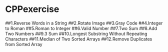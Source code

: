 # CPPexercise
##1.Reverse Words in a String
##2.Rotate Image
##3.Gray Code
##4.Integer to Roman 
##5.Roman to Integer
##6.Valid Number
##7.Two Sum 
##8.Add Two Numbers
##9.3 Sum
##10.Longest Substring Without Repeating Characters
##11.Median of Two Sorted Arrays
##12.Remove Duplicates from Sorted Array